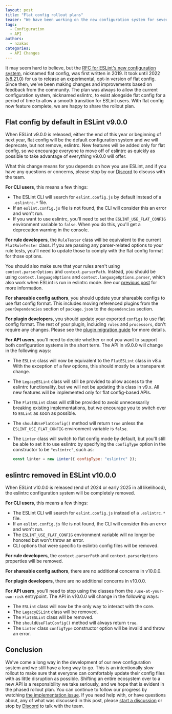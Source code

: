 ```yaml
---
layout: post
title: "Flat config rollout plans"
teaser: "We have been working on the new configuration system for several years. Here's how we plan to roll it out."
tags:
  - Configuration
  - API
authors:
  - nzakas
categories:
  - API Changes
---
```


It may seem hard to believe, but the [RFC for ESLint's new configuration system](https://github.com/eslint/rfcs/tree/main/designs/2019-config-simplification), nicknamed flat config, was first written in 2019. It took until 2022 ([v8.21.0](https://eslint.org/blog/2022/08/eslint-v8.21.0-released/)) for us to release an experimental, opt-in version of flat config. Since then, we've been making changes and improvements based on feedback from the community. The plan was always to allow the current configuration system, nicknamed eslintrc, to exist alongside flat config for a period of time to allow a smooth transition for ESLint users. With flat config now feature complete, we are happy to share the rollout plan.

## Flat config by default in ESLint v9.0.0

When ESLint v9.0.0 is released, either the end of this year or beginning of next year, flat config will be the default configuration system and we will deprecate, but not remove, eslintrc. New features will be added only for flat config, so we encourage everyone to move off of eslintrc as quickly as possible to take advantage of everything v9.0.0 will offer.

What this change means for you depends on how you use ESLint, and if you have any questions or concerns, please stop by our [Discord](https://eslint.org/chat) to discuss with the team.

**For CLI users**, this means a few things:

* The ESLint CLI will search for `eslint.config.js` by default instead of a `.eslintrc.*` file.
* If an `eslint.config.js` file is not found, the CLI will consider this an error and won't run.
* If you want to use eslintrc, you'll need to set the `ESLINT_USE_FLAT_CONFIG` environment variable to `false`. When you do this, you'll get a deprecation warning in the console.

**For rule developers**, the `RuleTester` class will be equivalent to the current `FlatRuleTester` class. If you are passing any parser-related options to your rule tests, you'll need to update those to comply with the flat config format for those options.

You should also make sure that your rules aren't using `context.parserOptions` and `context.parserPath`. Instead, you should be using `context.languageOptions` and `context.languageOptions.parser`, which also work when ESLint is run in eslintrc mode. See our [previous post](https://eslint.org/blog/2023/09/preparing-custom-rules-eslint-v9/) for more information.

**For shareable config authors**, you should update your shareable configs to use flat config format. This includes moving referenced plugins from the `peerDependencies` section of `package.json` to the `dependencies` section.

**For plugin developers**, you should update your exported `configs` to use flat config format. The rest of your plugin, including `rules` and `processors`, don't require any changes. Please see the [plugin migration guide](https://eslint.org/docs/latest/extend/plugin-migration-flat-config) for more details.

**For API users**, you'll need to decide whether or not you want to support both configuration systems in the short term. The API in v9.0.0 will change in the following ways:

* The `ESLint` class will now be equivalent to the `FlatESLint` class in v8.x. With the exception of a few options, this should mostly be a transparent change.
* The `LegacyESLint` class will still be provided to allow access to the eslintrc functionality, but we will not be updating this class in v9.x. All new features will be implemented only for flat config-based APIs.
* The `FlatESLint` class will still be provided to avoid unnecessarily breaking existing implementations, but we encourage you to switch over to `ESLint` as soon as possible.
* The `shouldUseFlatConfig()` method will return `true` unless the `ESLINT_USE_FLAT_CONFIG` environment variable is `false`.
* The `Linter` class will switch to flat config mode by default, but you'll still be able to set it to use eslintrc by specifying the `configType` option in the constructor to be `"eslintrc"`, such as:

    ```js
    const linter = new Linter({ configType: "eslintrc" });
    ```

## eslintrc removed in ESLint v10.0.0

When ESLint v10.0.0 is released (end of 2024 or early 2025 in all likelihood), the eslintrc configuration system will be completely removed.

**For CLI users**, this means a few things:

* The ESLint CLI will search for `eslint.config.js` instead of a `.eslintrc.*` file.
* If an `eslint.config.js` file is not found, the CLI will consider this an error and won't run.
* The `ESLINT_USE_FLAT_CONFIG` environment variable will no longer be honored but won't throw an error.
* CLI options that were specific to eslintrc config files will be removed.

**For rule developers**, the `context.parserPath` and `context.parserOptions` properties will be removed.

**For shareable config authors**, there are no additional concerns in v10.0.0.

**For plugin developers**, there are no additional concerns in v10.0.0.

**For API users**, you'll need to stop using the classes from the `/use-at-your-own-risk` entrypoint. The API in v10.0.0 will change in the following ways:

* The `ESLint` class will now be the only way to interact with the core.
* The `LegacyESLint` class will be removed.
* The `FlatESLint` class will be removed.
* The `shouldUseFlatConfig()` method will always return `true`.
* The `Linter` class `configType` constructor option will be invalid and throw an error.

## Conclusion

We've come a long way in the development of our new configuration system and we still have a long way to go. This is an intentionally slow rollout to make sure that everyone can comfortably update their config files with as little disruption as possible. Shifting an entire ecosystem over to a new API is a responsibility we take seriously, and we hope that is evident in the phased rollout plan. You can continue to follow our progress by watching [the implementation issue](https://github.com/eslint/eslint/issues/13481). If you need help with, or have questions about, any of what was discussed in this post, please [start a discussion](https://github.com/eslint/eslint/discussions/new) or stop by [Discord](https://eslint.org/chat) to talk with the team.

